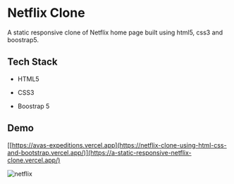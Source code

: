 # Netflix Clone

A static responsive clone of Netflix home page built using html5, css3 and boostrap5.

## Tech Stack

- HTML5

- CSS3
  
- Boostrap 5

## Demo

[[https://avas-expeditions.vercel.app](https://netflix-clone-using-html-css-and-bootstrap.vercel.app/)](https://a-static-responsive-netflix-clone.vercel.app/)

![netflix](https://github.com/user-attachments/assets/9f7220d7-647e-4286-82dc-16d8f461555c)
